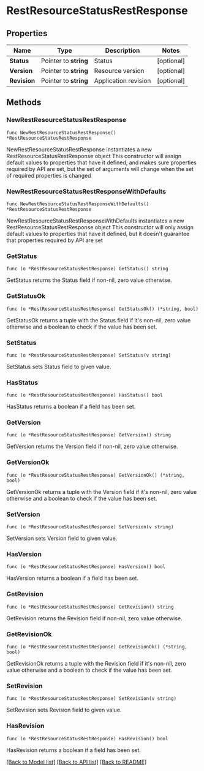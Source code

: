 # RestResourceStatusRestResponse

## Properties

Name | Type | Description | Notes
------------ | ------------- | ------------- | -------------
**Status** | Pointer to **string** | Status | [optional] 
**Version** | Pointer to **string** | Resource version | [optional] 
**Revision** | Pointer to **string** | Application revision | [optional] 

## Methods

### NewRestResourceStatusRestResponse

`func NewRestResourceStatusRestResponse() *RestResourceStatusRestResponse`

NewRestResourceStatusRestResponse instantiates a new RestResourceStatusRestResponse object
This constructor will assign default values to properties that have it defined,
and makes sure properties required by API are set, but the set of arguments
will change when the set of required properties is changed

### NewRestResourceStatusRestResponseWithDefaults

`func NewRestResourceStatusRestResponseWithDefaults() *RestResourceStatusRestResponse`

NewRestResourceStatusRestResponseWithDefaults instantiates a new RestResourceStatusRestResponse object
This constructor will only assign default values to properties that have it defined,
but it doesn't guarantee that properties required by API are set

### GetStatus

`func (o *RestResourceStatusRestResponse) GetStatus() string`

GetStatus returns the Status field if non-nil, zero value otherwise.

### GetStatusOk

`func (o *RestResourceStatusRestResponse) GetStatusOk() (*string, bool)`

GetStatusOk returns a tuple with the Status field if it's non-nil, zero value otherwise
and a boolean to check if the value has been set.

### SetStatus

`func (o *RestResourceStatusRestResponse) SetStatus(v string)`

SetStatus sets Status field to given value.

### HasStatus

`func (o *RestResourceStatusRestResponse) HasStatus() bool`

HasStatus returns a boolean if a field has been set.

### GetVersion

`func (o *RestResourceStatusRestResponse) GetVersion() string`

GetVersion returns the Version field if non-nil, zero value otherwise.

### GetVersionOk

`func (o *RestResourceStatusRestResponse) GetVersionOk() (*string, bool)`

GetVersionOk returns a tuple with the Version field if it's non-nil, zero value otherwise
and a boolean to check if the value has been set.

### SetVersion

`func (o *RestResourceStatusRestResponse) SetVersion(v string)`

SetVersion sets Version field to given value.

### HasVersion

`func (o *RestResourceStatusRestResponse) HasVersion() bool`

HasVersion returns a boolean if a field has been set.

### GetRevision

`func (o *RestResourceStatusRestResponse) GetRevision() string`

GetRevision returns the Revision field if non-nil, zero value otherwise.

### GetRevisionOk

`func (o *RestResourceStatusRestResponse) GetRevisionOk() (*string, bool)`

GetRevisionOk returns a tuple with the Revision field if it's non-nil, zero value otherwise
and a boolean to check if the value has been set.

### SetRevision

`func (o *RestResourceStatusRestResponse) SetRevision(v string)`

SetRevision sets Revision field to given value.

### HasRevision

`func (o *RestResourceStatusRestResponse) HasRevision() bool`

HasRevision returns a boolean if a field has been set.


[[Back to Model list]](../README.md#documentation-for-models) [[Back to API list]](../README.md#documentation-for-api-endpoints) [[Back to README]](../README.md)


